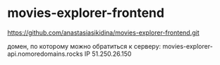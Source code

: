 # movies-explorer-frontend

https://github.com/anastasiasikidina/movies-explorer-frontend.git

домен, по которому можно обратиться к серверу: 
movies-explorer-api.nomoredomains.rocks 
IP 51.250.26.150
